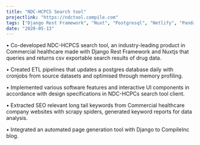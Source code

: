 ```yaml
---
title: "NDC-HCPCS Search tool"
projectlink: "https://ndctool.compile.com"
tags: ["Django Rest Framework", "Nuxt", "Postgresql", "Netlify", "Pandas"]
date: "2020-05-13"
---
```


• Co-developed NDC-HCPCS search tool, an industry-leading product in Commercial healthcare made with Django Rest Framework and Nuxtjs that queries and returns csv exportable search results of drug data.

• Created ETL pipelines that updates a postgres database daily with cronjobs from source datasets and optimised through memory profiling.

• Implemented various software features and interactive UI components in accordance with design specifications in NDC-HCPCs search tool client.

• Extracted SEO relevant long tail keywords from Commercial healthcare company websites with scrapy spiders, generated keyword reports for data analysis.

• Integrated an automated page generation tool with Django to CompileInc blog.
